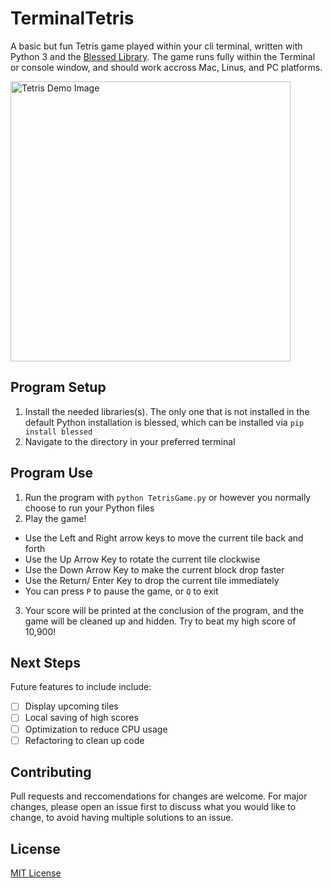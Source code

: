 # TerminalTetris
A basic but fun Tetris game played within your cli terminal, written with Python 3 and the [Blessed Library](https://pypi.org/project/blessed/). The game runs fully within the Terminal or console window, and should work accross Mac, Linus, and PC platforms. 

<img width="448" alt="Tetris Demo Image" src="https://user-images.githubusercontent.com/15671813/122665139-1ccf8500-d16b-11eb-9e6f-69eaffb0eac9.png">


## Program Setup
1. Install the needed libraries(s). The only one that is not installed in the default Python installation is blessed, which can be installed via `pip install blessed`
2. Navigate to the directory in your preferred terminal

## Program Use
1. Run the program with `python TetrisGame.py` or however you normally choose to run your Python files
2. Play the game! 
 - Use the Left and Right arrow keys to move the current tile back and forth
 - Use the Up Arrow Key to rotate the current tile clockwise
 - Use the Down Arrow Key to make the current block drop faster
 - Use the Return/ Enter Key to drop the current tile immediately
 - You can press `P` to pause the game, or `Q` to exit
3. Your score will be printed at the conclusion of the program, and the game will be cleaned up and hidden. Try to beat my high score of 10,900!

## Next Steps
Future features to include include:
- [ ] Display upcoming tiles
- [ ] Local saving of high scores
- [ ] Optimization to reduce CPU usage
- [ ] Refactoring to clean up code

## Contributing
Pull requests and reccomendations for changes are welcome. For major changes, please open an issue first to discuss what you would like to change, to avoid having multiple solutions to an issue.

## License 
[MIT License](LICENSE)
